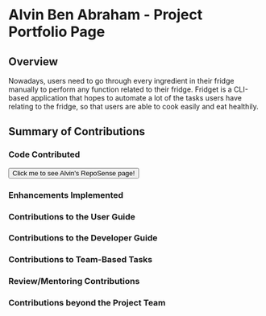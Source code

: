 # Alvin Ben Abraham - Project Portfolio Page

## Overview

Nowadays, users need to go through every ingredient in their fridge manually to perform any function related to their fridge. Fridget is a CLI-based application that hopes to automate a lot of the tasks users have relating to the fridge, so that users are able to cook easily and eat healthily.

## Summary of Contributions

### Code Contributed

[<button> Click me to see Alvin's RepoSense page! </button>](https://nus-cs2113-ay2122s1.github.io/tp-dashboard/#breakdown=true&search=alvynben)

### Enhancements Implemented

### Contributions to the User Guide

### Contributions to the Developer Guide

### Contributions to Team-Based Tasks

### Review/Mentoring Contributions

### Contributions beyond the Project Team

